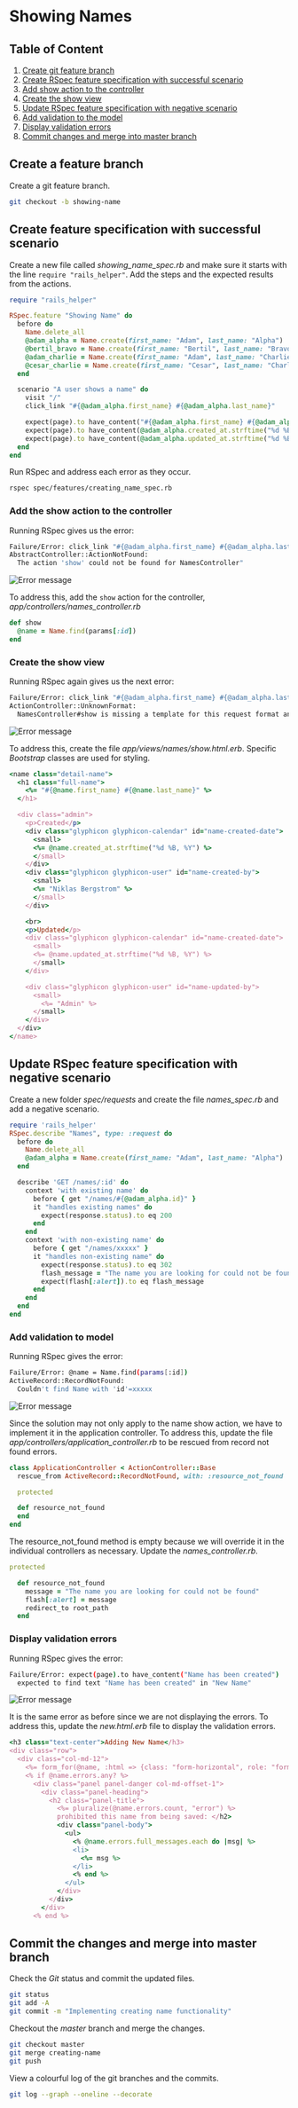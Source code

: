 Showing Names
==================================================


## Table of Content
1. [Create git feature branch](#create-git-feature-branch)
2. [Create RSpec feature specification with successful scenario](#create-rspec-feature-specification-with-successful-scenario)
  1. [Add show action to the controller](#add-show-action-to-the-controller)
  2. [Create the show view](#create-the-show-view)
3. [Update RSpec feature specification with negative scenario](#update-rspec-feature-specification-with-negative-scenario)
  1. [Add validation to the model](#add-validation-to-the-model)
  2. [Display validation errors](#display-validation-errors)
4. [Commit changes and merge into master branch](#commit-changes-and-merge-into-master-branch)


## Create a feature branch
Create a git feature branch.
```bash
git checkout -b showing-name
```

## Create feature specification with successful scenario
Create a new file called _showing_name_spec.rb_ and make sure it starts with the line `require "rails_helper"`. Add the steps and the expected results from the actions.
```ruby
require "rails_helper"

RSpec.feature "Showing Name" do
  before do
    Name.delete_all
    @adam_alpha = Name.create(first_name: "Adam", last_name: "Alpha")
    @bertil_bravo = Name.create(first_name: "Bertil", last_name: "Bravo")
    @adam_charlie = Name.create(first_name: "Adam", last_name: "Charlie")
    @cesar_charlie = Name.create(first_name: "Cesar", last_name: "Charlie")
  end

  scenario "A user shows a name" do
    visit "/"
    click_link "#{@adam_alpha.first_name} #{@adam_alpha.last_name}"

    expect(page).to have_content("#{@adam_alpha.first_name} #{@adam_alpha.last_name}")
    expect(page).to have_content(@adam_alpha.created_at.strftime("%d %B, %Y"))
    expect(page).to have_content(@adam_alpha.updated_at.strftime("%d %B, %Y"))
  end
end
```

Run RSpec and address each error as they occur.
```bash
rspec spec/features/creating_name_spec.rb
```


### Add the show action to the controller
Running RSpec gives us the error:
```bash
Failure/Error: click_link "#{@adam_alpha.first_name} #{@adam_alpha.last_name}"
AbstractController::ActionNotFound:
  The action 'show' could not be found for NamesController"
```
![Error message](images/RSpecError_-_The_action_show_could_not_be_found.png)

To address this, add the `show` action for the controller, _app/controllers/names_controller.rb_
```ruby
def show
  @name = Name.find(params[:id])
end
```

### Create the show view
Running RSpec again gives us the next error:
```bash
Failure/Error: click_link "#{@adam_alpha.first_name} #{@adam_alpha.last_name}"
ActionController::UnknownFormat:
  NamesController#show is missing a template for this request format and variant.

```
![Error message](images/RSpecError_-_Show_action_is_missing_a_template.png)


To address this, create the file _app/views/names/show.html.erb_. Specific _Bootstrap_ classes are used for styling.
```ruby
<name class="detail-name">
  <h1 class="full-name">
    <%= "#{@name.first_name} #{@name.last_name}" %>
  </h1>

  <div class="admin">
    <p>Created</p>
    <div class="glyphicon glyphicon-calendar" id="name-created-date">
      <small>
      <%= @name.created_at.strftime("%d %B, %Y") %>
      </small>
    </div>
    <div class="glyphicon glyphicon-user" id="name-created-by">
      <small>
      <%= "Niklas Bergstrom" %>
      </small>
    </div>

    <br>
    <p>Updated</p>
    <div class="glyphicon glyphicon-calendar" id="name-created-date">
      <small>
      <%= @name.updated_at.strftime("%d %B, %Y") %>
      </small>
    </div>

    <div class="glyphicon glyphicon-user" id="name-updated-by">
      <small>
        <%= "Admin" %>
      </small>
    </div>
  </div>
</name>
```

## Update RSpec feature specification with negative scenario
Create a new folder _spec/requests_ and create the file _names_spec.rb_ and add a negative scenario.
```ruby
require 'rails_helper'
RSpec.describe "Names", type: :request do
  before do
    Name.delete_all
    @adam_alpha = Name.create(first_name: "Adam", last_name: "Alpha")
  end

  describe 'GET /names/:id' do
    context 'with existing name' do
      before { get "/names/#{@adam_alpha.id}" }
      it "handles existing names" do
        expect(response.status).to eq 200
      end
    end
    context 'with non-existing name' do
      before { get "/names/xxxxx" }
      it "handles non-existing name" do
        expect(response.status).to eq 302
        flash_message = "The name you are looking for could not be found"
        expect(flash[:alert]).to eq flash_message
      end
    end
  end
end
```

### Add validation to model
Running RSpec gives the error:
```bash
Failure/Error: @name = Name.find(params[:id])
ActiveRecord::RecordNotFound:
  Couldn't find Name with 'id'=xxxxx
```
![Error message](images/RSpecError_-_Could_not_find_name_with_id_xxxx.png)

Since the solution may not only apply to the name show action, we have to implement it in the application controller. To address this, update the file _app/controllers/application_controller.rb_ to be rescued from record not found errors.
```ruby
class ApplicationController < ActionController::Base
  rescue_from ActiveRecord::RecordNotFound, with: :resource_not_found

  protected

  def resource_not_found
  end
end
```
The resource_not_found method is empty because we will override it in the individual controllers as necessary.
Update the _names_controller.rb_.
```ruby
protected

  def resource_not_found
    message = "The name you are looking for could not be found"
    flash[:alert] = message
    redirect_to root_path
  end
```

### Display validation errors
Running RSpec gives the error:
```bash
Failure/Error: expect(page).to have_content("Name has been created")
  expected to find text "Name has been created" in "New Name"
```
![Error message](images/RSpecError_-_Expected_first_name_cant_be_blank.png)

It is the same error as before since we are not displaying the errors. To address this, update the _new.html.erb_ file to display the validation errors.
```ruby
<h3 class="text-center">Adding New Name</h3>
<div class="row">
  <div class="col-md-12">
    <%= form_for(@name, :html => {class: "form-horizontal", role: "form"}) do |f| %>
    <% if @name.errors.any? %>
      <div class="panel panel-danger col-md-offset-1">
        <div class="panel-heading">
          <h2 class="panel-title">
            <%= pluralize(@name.errors.count, "error") %>
            prohibited this name from being saved: </h2>
            <div class="panel-body">
              <ul>
                <% @name.errors.full_messages.each do |msg| %>
                <li>
                  <%= msg %>
                </li>
                <% end %>
              </ul>
            </div>
          </div>
        </div>
      <% end %>
```

## Commit the changes and merge into master branch
Check the _Git_ status and commit the updated files.
```bash
git status
git add -A
git commit -m "Implementing creating name functionality"
```

Checkout the _master_ branch and merge the changes.
```bash
git checkout master
git merge creating-name
git push
```

View a colourful log of the git branches and the commits.
```bash
git log --graph --oneline --decorate  
```
